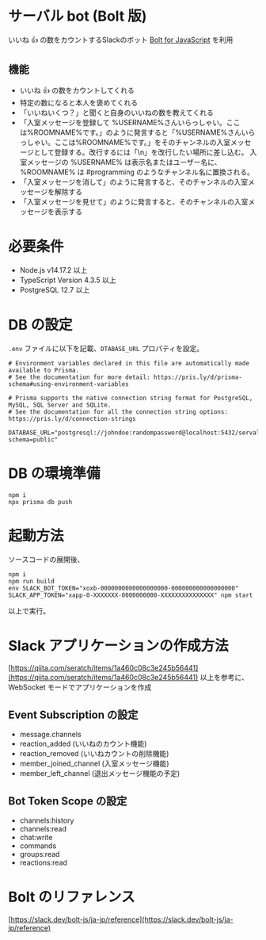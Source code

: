 # サーバル bot (Bolt 版)
いいね :+1: の数をカウントするSlackのボット 
[Bolt for JavaScript](https://github.com/slackapi/bolt-js) を利用

## 機能

- いいね :+1: の数をカウントしてくれる
- 特定の数になると本人を褒めてくれる
- 「いいねいくつ？」と聞くと自身のいいねの数を教えてくれる
- 「入室メッセージを登録して %USERNAME%さんいらっしゃい。ここは%ROOMNAME%です。」のように発言すると「%USERNAME%さんいらっしゃい。ここは%ROOMNAME%です。」をそのチャンネルの入室メッセージとして登録する。改行するには「\n」を改行したい場所に差し込む。
  入室メッセージの %USERNAME% は表示名またはユーザー名に、 %ROOMNAME% は #programming のようなチャンネル名に置換される。
- 「入室メッセージを消して」のように発言すると、そのチャンネルの入室メッセージを解除する
- 「入室メッセージを見せて」のように発言すると、そのチャンネルの入室メッセージを表示する

# 必要条件

- Node.js v14.17.2 以上
- TypeScript Version 4.3.5 以上
- PostgreSQL 12.7 以上

# DB の設定

`.env` ファイルに以下を記載、`DTABASE_URL` プロパティを設定。

```
# Environment variables declared in this file are automatically made available to Prisma.
# See the documentation for more detail: https://pris.ly/d/prisma-schema#using-environment-variables

# Prisma supports the native connection string format for PostgreSQL, MySQL, SQL Server and SQLite.
# See the documentation for all the connection string options: https://pris.ly/d/connection-strings

DATABASE_URL="postgresql://johndoe:randompassword@localhost:5432/serval_bolt?schema=public"
```

# DB の環境準備

```
npm i
npx prisma db push
```

# 起動方法

ソースコードの展開後、

```
npm i
npm run build
env SLACK_BOT_TOKEN="xoxb-0000000000000000000-000000000000000000" SLACK_APP_TOKEN="xapp-0-XXXXXXX-0000000000-XXXXXXXXXXXXXXX" npm start
```

以上で実行。

# Slack アプリケーションの作成方法

[https://qiita.com/seratch/items/1a460c08c3e245b56441](https://qiita.com/seratch/items/1a460c08c3e245b56441)
以上を参考に、WebSocket モードでアプリケーションを作成

## Event Subscription の設定

- message.channels
- reaction_added (いいねのカウント機能)
- reaction_removed (いいねカウントの削除機能)
- member_joined_channel (入室メッセージ機能)
- member_left_channel (退出メッセージ機能の予定)

## Bot Token Scope の設定

- channels:history
- channels:read
- chat:write
- commands
- groups:read
- reactions:read

# Bolt のリファレンス

[https://slack.dev/bolt-js/ja-jp/reference](https://slack.dev/bolt-js/ja-jp/reference)
